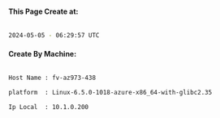
   
#### This Page Create at:

```bash

2024-05-05 - 06:29:57 UTC

```

#### Create By Machine:

```bash

Host Name : fv-az973-438

platform  : Linux-6.5.0-1018-azure-x86_64-with-glibc2.35

Ip Local  : 10.1.0.200

```


